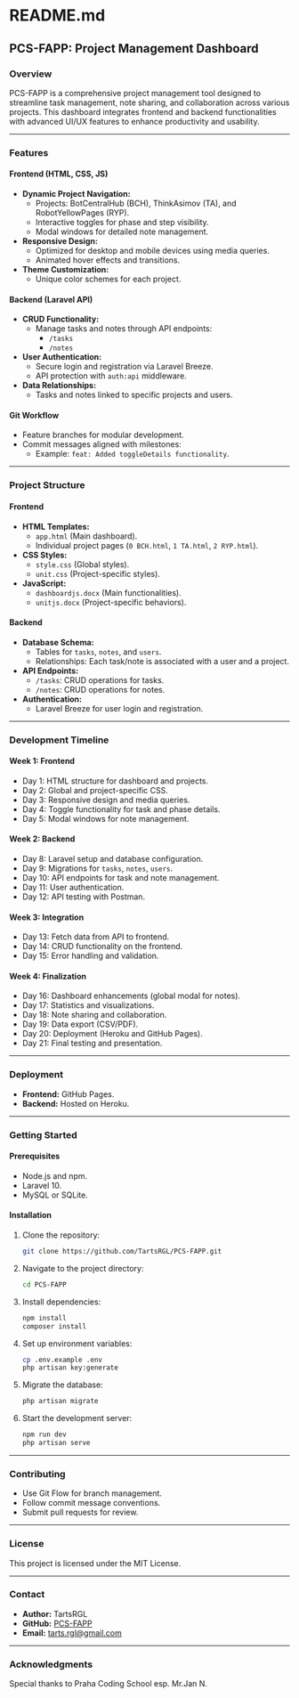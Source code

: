 # README.md

## PCS-FAPP: Project Management Dashboard

### **Overview**
PCS-FAPP is a comprehensive project management tool designed to streamline task management, note sharing,
and collaboration across various projects.
This dashboard integrates frontend and backend functionalities with advanced UI/UX features
to enhance productivity and usability.

---

### **Features**

#### **Frontend (HTML, CSS, JS)**
- **Dynamic Project Navigation:**
  - Projects: BotCentralHub (BCH), ThinkAsimov (TA), and RobotYellowPages (RYP).
  - Interactive toggles for phase and step visibility.
  - Modal windows for detailed note management.
- **Responsive Design:**
  - Optimized for desktop and mobile devices using media queries.
  - Animated hover effects and transitions.
- **Theme Customization:**
  - Unique color schemes for each project.

#### **Backend (Laravel API)**
- **CRUD Functionality:**
  - Manage tasks and notes through API endpoints:
    - `/tasks`
    - `/notes`
- **User Authentication:**
  - Secure login and registration via Laravel Breeze.
  - API protection with `auth:api` middleware.
- **Data Relationships:**
  - Tasks and notes linked to specific projects and users.

#### **Git Workflow**
- Feature branches for modular development.
- Commit messages aligned with milestones:
  - Example: `feat: Added toggleDetails functionality`.

---

### **Project Structure**

#### **Frontend**
- **HTML Templates:**
  - `app.html` (Main dashboard).
  - Individual project pages (`0 BCH.html`, `1 TA.html`, `2 RYP.html`).
- **CSS Styles:**
  - `style.css` (Global styles).
  - `unit.css` (Project-specific styles).
- **JavaScript:**
  - `dashboardjs.docx` (Main functionalities).
  - `unitjs.docx` (Project-specific behaviors).

#### **Backend**
- **Database Schema:**
  - Tables for `tasks`, `notes`, and `users`.
  - Relationships: Each task/note is associated with a user and a project.
- **API Endpoints:**
  - `/tasks`: CRUD operations for tasks.
  - `/notes`: CRUD operations for notes.
- **Authentication:**
  - Laravel Breeze for user login and registration.

---

### **Development Timeline**

#### **Week 1: Frontend**
- Day 1: HTML structure for dashboard and projects.
- Day 2: Global and project-specific CSS.
- Day 3: Responsive design and media queries.
- Day 4: Toggle functionality for task and phase details.
- Day 5: Modal windows for note management.

#### **Week 2: Backend**
- Day 8: Laravel setup and database configuration.
- Day 9: Migrations for `tasks`, `notes`, `users`.
- Day 10: API endpoints for task and note management.
- Day 11: User authentication.
- Day 12: API testing with Postman.

#### **Week 3: Integration**
- Day 13: Fetch data from API to frontend.
- Day 14: CRUD functionality on the frontend.
- Day 15: Error handling and validation.

#### **Week 4: Finalization**
- Day 16: Dashboard enhancements (global modal for notes).
- Day 17: Statistics and visualizations.
- Day 18: Note sharing and collaboration.
- Day 19: Data export (CSV/PDF).
- Day 20: Deployment (Heroku and GitHub Pages).
- Day 21: Final testing and presentation.

---

### **Deployment**
- **Frontend:** GitHub Pages.
- **Backend:** Hosted on Heroku.

---

### **Getting Started**

#### **Prerequisites**
- Node.js and npm.
- Laravel 10.
- MySQL or SQLite.

#### **Installation**
1. Clone the repository:
   ```bash
   git clone https://github.com/TartsRGL/PCS-FAPP.git
   ```
2. Navigate to the project directory:
   ```bash
   cd PCS-FAPP
   ```
3. Install dependencies:
   ```bash
   npm install
   composer install
   ```
4. Set up environment variables:
   ```bash
   cp .env.example .env
   php artisan key:generate
   ```
5. Migrate the database:
   ```bash
   php artisan migrate
   ```
6. Start the development server:
   ```bash
   npm run dev
   php artisan serve
   ```

---

### **Contributing**
- Use Git Flow for branch management.
- Follow commit message conventions.
- Submit pull requests for review.

---

### **License**
This project is licensed under the MIT License.

---

### **Contact**
- **Author:** TartsRGL
- **GitHub:** [PCS-FAPP](https://github.com/TartsRGL/PCS-FAPP)
- **Email:** [tarts.rgl@gmail.com](mailto:tarts.rgl@gmail.com)

---

### **Acknowledgments**
Special thanks to Praha Coding School esp. Mr.Jan N.
